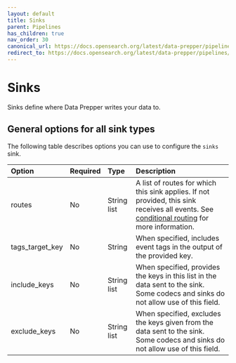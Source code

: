 ```yaml
---
layout: default
title: Sinks
parent: Pipelines
has_children: true
nav_order: 30
canonical_url: https://docs.opensearch.org/latest/data-prepper/pipelines/configuration/sinks/sinks/
redirect_to: https://docs.opensearch.org/latest/data-prepper/pipelines/configuration/sinks/sinks/
---
```


# Sinks

Sinks define where Data Prepper writes your data to.

## General options for all sink types

The following table describes options you can use to configure the `sinks` sink.

Option | Required | Type        | Description
:--- | :--- |:------------| :---
routes | No | String list | A list of routes for which this sink applies. If not provided, this sink receives all events. See [conditional routing]({{site.url}}{{site.baseurl}}/data-prepper/pipelines/pipelines#conditional-routing) for more information.
tags_target_key | No | String   | When specified, includes event tags in the output of the provided key.
include_keys | No | String list | When specified, provides the keys in this list in the data sent to the sink. Some codecs and sinks do not allow use of this field. 
exclude_keys | No | String list | When specified, excludes the keys given from the data sent to the sink. Some codecs and sinks do not allow use of this field.
